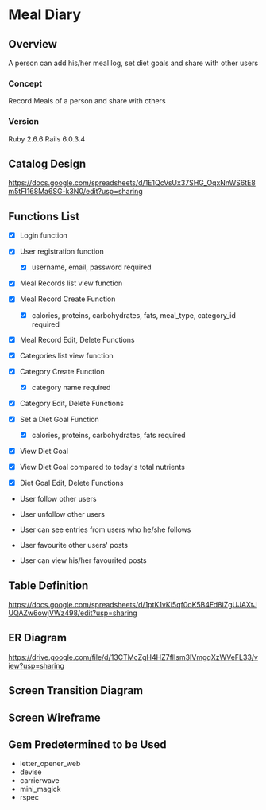 # Meal Diary

## Overview

A person can add his/her meal log, set diet goals and share with other users

### Concept

Record Meals of a person and share with others

### Version

Ruby 2.6.6 Rails 6.0.3.4

## Catalog Design

https://docs.google.com/spreadsheets/d/1E1QcVsUx37SHG_OqxNnWS6tE8m5tFI168Ma6SG-k3N0/edit?usp=sharing

## Functions List

- [x] Login function
- [x] User registration function
  - [x] username, email, password required

- [x] Meal Records list view function
- [x] Meal Record Create Function
  - [x] calories, proteins, carbohydrates, fats, meal_type, category_id required
- [x] Meal Record Edit, Delete Functions

- [x] Categories list view function
- [x] Category Create Function
  - [x] category name required
- [x] Category Edit, Delete Functions

- [x] Set a Diet Goal Function
  - [x] calories, proteins, carbohydrates, fats required
- [x] View Diet Goal
- [x] View Diet Goal compared to today's total nutrients
- [x] Diet Goal Edit, Delete Functions

- User follow other users
- User unfollow other users
- User can see entries from users who he/she follows

- User favourite other users' posts
- User can view his/her favourited posts

## Table Definition

https://docs.google.com/spreadsheets/d/1ptK1vKi5qf0oK5B4Fd8iZgUJAXtJUQAZw6owjVWz498/edit?usp=sharing

## ER Diagram

https://drive.google.com/file/d/13CTMcZgH4HZ7flIsm3IVmgqXzWVeFL33/view?usp=sharing

## Screen Transition Diagram



## Screen Wireframe



## Gem Predetermined to be Used

- letter_opener_web
- devise
- carrierwave
- mini_magick
- rspec